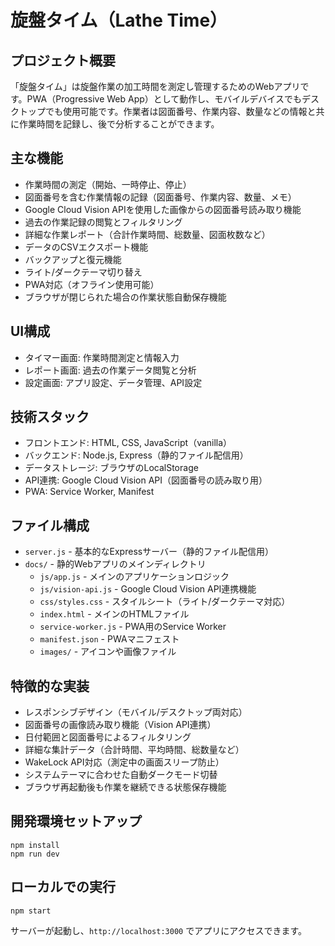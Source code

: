 # 旋盤タイム（Lathe Time）

## プロジェクト概要
「旋盤タイム」は旋盤作業の加工時間を測定し管理するためのWebアプリです。PWA（Progressive Web App）として動作し、モバイルデバイスでもデスクトップでも使用可能です。作業者は図面番号、作業内容、数量などの情報と共に作業時間を記録し、後で分析することができます。

## 主な機能
- 作業時間の測定（開始、一時停止、停止）
- 図面番号を含む作業情報の記録（図面番号、作業内容、数量、メモ）
- Google Cloud Vision APIを使用した画像からの図面番号読み取り機能
- 過去の作業記録の閲覧とフィルタリング
- 詳細な作業レポート（合計作業時間、総数量、図面枚数など）
- データのCSVエクスポート機能
- バックアップと復元機能
- ライト/ダークテーマ切り替え
- PWA対応（オフライン使用可能）
- ブラウザが閉じられた場合の作業状態自動保存機能

## UI構成
- タイマー画面: 作業時間測定と情報入力
- レポート画面: 過去の作業データ閲覧と分析
- 設定画面: アプリ設定、データ管理、API設定

## 技術スタック
- フロントエンド: HTML, CSS, JavaScript（vanilla）
- バックエンド: Node.js, Express（静的ファイル配信用）
- データストレージ: ブラウザのLocalStorage
- API連携: Google Cloud Vision API（図面番号の読み取り用）
- PWA: Service Worker, Manifest

## ファイル構成
- `server.js` - 基本的なExpressサーバー（静的ファイル配信用）
- `docs/` - 静的Webアプリのメインディレクトリ
  - `js/app.js` - メインのアプリケーションロジック
  - `js/vision-api.js` - Google Cloud Vision API連携機能
  - `css/styles.css` - スタイルシート（ライト/ダークテーマ対応）
  - `index.html` - メインのHTMLファイル
  - `service-worker.js` - PWA用のService Worker
  - `manifest.json` - PWAマニフェスト
  - `images/` - アイコンや画像ファイル

## 特徴的な実装
- レスポンシブデザイン（モバイル/デスクトップ両対応）
- 図面番号の画像読み取り機能（Vision API連携）
- 日付範囲と図面番号によるフィルタリング
- 詳細な集計データ（合計時間、平均時間、総数量など）
- WakeLock API対応（測定中の画面スリープ防止）
- システムテーマに合わせた自動ダークモード切替
- ブラウザ再起動後も作業を継続できる状態保存機能

## 開発環境セットアップ
```
npm install
npm run dev
```

## ローカルでの実行
```
npm start
```
サーバーが起動し、`http://localhost:3000` でアプリにアクセスできます。